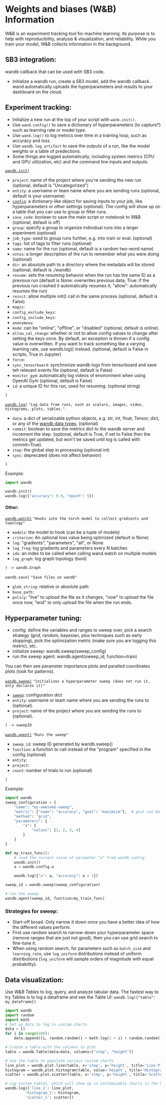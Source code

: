 # Weights and biases (W&B) Information

W&B is an experiment tracking tool for machine learning.
Its purpose is to help with reproducibility, analysis & visualization, and reliability.
While you train your model, W&B collects information in the background.

## SB3 integration:
wandb callback that can be used with SB3 code.
- Initialize a wandb run, create a SB3 model, add the wandb callback. wand automatically uploads the hyperparameters and results to your dashboard on the cloud.

## Experiment tracking:
- Initialize a new run at the top of your script with `wanb.init()`.
- Use `wand.config()` to save a dictionary of hyperparameters (to capture?) such as learning rate or model type.
- Use `wand.log()` to log metrics over time in a training loop, such as accuracy and loss.
- Use `wandb.log_artifact` to save the outputs of a run, like the model weights or a table of predections.
- Some things are logged automatically, including system metrics (CPU and GPU utilization, etc) and the command line inputs and outputs.

[`wandb.init(`](https://docs.wandb.ai/ref/python/init)
- `project`: name of the project where you're sending the new run (optional, default is "Uncategorized")
- `entity`: a username or team name where you are sending runs (optional, default is your username)
- [`config`](https://docs.wandb.ai/guides/track/config): a dictionary-like object for saving inputs to your job, like hyperparameters or other settings (optional).
      The config will show up on a table that you can use to group or filter runs.
- `save_code`: boolean to save the main script or notebook to W&B (optional, default is off)
- `group`: specify a group to organize individual runs into a larger experiment (optional)
- `job_type`: used to group runs further, e.g. into train or eval. (optional)
- `tags`: list of tags to filter runs (optional)
- `name`: name for the run (optional, default is a random two-word name)
- `notes`: a longer description of the run to remember what you were doing (optional)
- `dir`: an absolute path to a directory where the metadata will be stored (optional, default is ./wandb)
- `resume`: sets the resuming behavior when the run has the same ID as a previous run (default is None: overwrites previous data;
      True: if the previous run crashed it automatically resumes it; "allow": automatically resumes the run)
- `reinit`: allow multiple init() call in the same process (optional, default is False)
- `magic`:
- `config_exclude_keys`:
- `config_include_keys`:
- `anonymous`:
- `mode`: can be "online", "offline", or "disabled" (optional, default is online).
- `allow_val_change`: whether or not to allow config values to change after setting the keys once. 
            By default, an exception is thrown if a config value is overwritten.
            If you want to track something like a varying learning rate, use wandb.log() instead.
            (optional, default is False in scripts, True in Jupyter)
- `force`: 
- `sync_tensorboard`: synchronize wandb logs from tensorboard and save teh relevant events file (optional, default is False)
- `monitor_gym`: automatically log videos of environment when using OpenAI Gym (optional, default is False)
- `id`: a unique ID for this run, used for resuming. (optional string)

`)`

[`wandb.log(`](https://docs.wandb.ai/ref/python/log)
`"Log data from runs, such as scalars, images, video, histograms, plots, tables."`
- `data`: a dict of serializable python objects,  e.g. str, int, float, Tensor, dict, or any of the [wandb data types](https://docs.wandb.ai/ref/python/data-types). (optional)
- `commit`: boolean to save the metrics dict to the wandb server and increment the step. (optional, default is True, if set to False then
the metrics get updated, but won't be saved until log is called with commit=True).
- `step`: the global step in processing (optional int)
- `sync`: deprecated (does not affect behavior)

`)`

Example:
```python
import wandb

wandb.init()
wandb.log({"accuracy": 0.9, "epoch": 5})
```

#### Other:
[`wandb.watch(`](https://docs.wandb.ai/ref/python/watch)
`"Hooks into the torch model to collect gradients and topology"`
- `models`: the model to hook (can be a tuple of models)
- `criterion`: An optional loss value being optimized (default is None)
- `log`: "gradients", "parameters", "all", or None
- `log_freq`: log gradients and parameters every N batches
- `idx`: an index to be called when calling wand.watch on multiple models
- `log_graph`: log graph topology (bool)

`) -> wandb.Graph`

`wandb.save(`
`"Save files on wandb"`
- `glob_string`: relative or absolute path
- `base_path`:
- `policy`: "live" to upload the file as it changes, "now" to upload the file once now, "end" to only upload the file when the run ends.

## Hyperparameter tuning:
- config: define the variables and ranges to sweep over, pick a search strategy (grid, random, bayesian, plus techniques such as early stopping), 
	    pick the optimization metric (make sure you are logging this metric), etc.
- initialize sweep: wandb.sweep(sweep_config)
- run the sweep agent: wandb.agent(sweep_id, function=train)

You can then see parameter importance plots and paralled coordinates plots (look for patterns).

[`wandb.sweep(`](https://docs.wandb.ai/ref/python/sweep)
`"Initializes a hyperparameter sweep (does not run it, only declares it)"`
- [`sweep`](https://docs.wandb.ai/guides/sweeps/configuration): configuration dict
- `entity`: username or team name where you are sending the runs to (optional).
- `project`: name of the project where you are sending the runs to (optional).

`) -> sweepID`

[`wandb.agent(`](https://docs.wandb.ai/ref/python/agent)
`"Runs the sweep"`
- `sweep_id`: sweep ID generated by wandb.sweep()
- `function`: a function to call instead of the "program" specified in the config (optional)
- `entity`:
- `project`:
- `count`: number of trials to run (optional)

`)`

Example:
```python
import wandb
sweep_configuration = {
    "name": "my-awesome-sweep",
    "metric": {"name": "accuracy", "goal": "maximize"},  # goal can be 'maximize' or 'minimize'
    "method": "grid",
    "parameters": {
        "a": {
            "values": [1, 2, 3, 4]
        }
    }
}

def my_train_func():
    # read the current value of parameter "a" from wandb.config
    wandb.init()
    a = wandb.config.a

    wandb.log({"a": a, "accuracy": a + 1})

sweep_id = wandb.sweep(sweep_configuration)

# run the sweep
wandb.agent(sweep_id, function=my_train_func)
```

### Strategies for sweep:
- Start-off broad. Only narrow it down once you have a better idea of how the different values perform.
- First use random search to narrow-down your hyperparameter space (remove ranges that are just not good), 
then you can use grid search to fine-tune it.
- When using random search, for parameters such as `batch_size` and `learning_rate`, use `log_uniform` distributions instead of uniform distributions (`log_uniform` will sample orders of magnitude with equal probability).

## Data visualization:
Use *W&B Tables* to log, query, and analyze tabular data.
The fastest way to try Tables is to log a dataframe and see the Table UI: `wandb.log({"table": my_dataframe})`

```python
import wandb
import random
import math
# Set up data to log in custom charts
data = []
for i in range(100):
    data.append([i, random.random() + math.log(1 + i) + random.random()])

# Create a table with the columns to plot
table = wandb.Table(data=data, columns=["step", "height"])

# Use the table to populate various custom charts
line_plot = wandb.plot.line(table, x='step', y='height', title='Line Plot')
histogram = wandb.plot.histogram(table, value='height', title='Histogram')
scatter = wandb.plot.scatter(table, x='step', y='height', title='Scatter Plot')

# Log custom tables, which will show up in customizable charts in the UI
wandb.log({'line_1': line_plot, 
         'histogram_1': histogram, 
         'scatter_1': scatter})
```